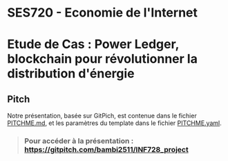 # SES720 - Economie de l'Internet

# Etude de Cas : Power Ledger, blockchain pour révolutionner la distribution d'énergie


## Pitch
Notre présentation, basée sur GitPich, est contenue dans le fichier [PITCHME.md](PITCHME.md), et les paramètres du template dans le fichier [PITCHME.yaml](PITCHME.yaml).

> ### Pour accéder à la présentation : https://gitpitch.com/bambi2511/INF728_project
